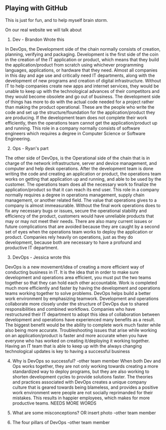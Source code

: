 ## Playing with GitHub
This is just for fun, and to help myself brain storm.

On our real website we will talk about 
1. Dev - Brandon Wrote this

In DevOps, the Development side of the chain normally consists of creation, planning, verifying and packaging. Development is the first side of the coin in the creation of the IT application or product, which means that they build the application/product from scratch using whichever programming languages, applications, or hardware that they need. Almost all companies in this day and age use and critically need IT departments, along with the development of new programs and creation of digital infrastructure. Without IT to help companies create new apps and internet services, they would be unable to keep up with the technological advances of their competitors and they would become obsolete and go out of business. 
The development side of things has more to do with the actual code needed for a project rather than making the product operational. These are the people who write the code and set up the structure/foundation for the application/product they are producing. If the development team does not complete their work efficiently, then the operations team cannot get the application/product up and running. This role in a company normally consists of software engineers which requires a degree in Computer Science or Software Engineering. 

2. Ops - Ryan's part

The other side of DevOps, is the Operational side of the chain that is in charge of the network infrastructure, server and device management, and computer and help desk operations. After the development team is done writing the code and creating an application or product, the operations team works on getting that application up and running, and able to be used by the customer. The operations team does all the necessary work to finalize the application/product so that it can reach its end user. This role in a company normally requires a degree in operations management, supply chain management, or another related field. 
The value that operations gives to a company is almost immeasurable. Without the final work operations does to fix any necessary bugs or issues, secure the operational stability and efficiency of the product, customers would have unreliable products that may or may not meet their needs. There are also many current issues or future complications that are avoided because they are caught by a second set of eyes when the operations team works to deploy the application or product. Companies rely heavily on operations, just as they do development, because both are necessary to have a profound and productive IT department.

3. DevOps - Jessica wrote this

DevOps is a new movement/idea of creating a more efficient way of conducting business in IT. It is the idea that in order to make sure development and operations area efficient, you must put the two teams together so that they can hold each other accountable. Work is completed much more efficiently and faster by having the development and operations teams working together to solve problems. DevOps helps build a better work environment by emphasizing teamwork. Development and operations collaborate more closely under the structure of DevOps due to shared responsibilities and combined workflows. 
Companies who have restructured their IT department to adopt this idea of collaboration between development and operations have experienced many benefits as a result. The biggest benefit would be the ability to complete work much faster while also being more accurate. Troubleshooting issues that arise while working on an application/product is faster and more accurate when you have everyone who has worked on creating it/deploying it working together. Having an IT team that is able to keep up with the always changing technological updates is key to having a successful business

4. Why is DevOps so successful? -other team member
When both Dev and Ops works together, they are not only working towards creating a more standardized way to deploy programs, but they are also working to shorten development cycles to provide solutions faster. The theories and practices associated with DevOps creates a unique company culture that is geared towards being blameless, and provides a positive work environment were people are not socially reprimanded for their mistakes. This results in happier employees, which makes for more productive teams. NEEDS MORE WORDS

5. What are some misconceptions? OR insert photo -other team member

6. The four pillars of DevOps -other team member

